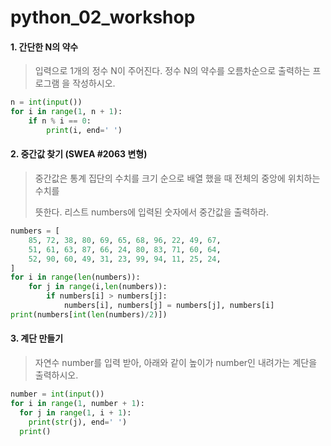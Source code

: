 # python_02_workshop



#### 1. 간단한 N의 약수

> 입력으로 1개의 정수 N이 주어진다. 정수 N의 약수를 오름차순으로 출력하는 프로그램
> 을 작성하시오.

```python
n = int(input())
for i in range(1, n + 1):
    if n % i == 0:
        print(i, end=' ')
```



#### 2. 중간값 찾기 (SWEA #2063 변형)

> 중간값은 통계 집단의 수치를 크기 순으로 배열 했을 때 전체의 중앙에 위치하는 수치를
>
> 뜻한다. 리스트 numbers에 입력된 숫자에서 중간값을 출력하라.

```python
numbers = [
    85, 72, 38, 80, 69, 65, 68, 96, 22, 49, 67,
    51, 61, 63, 87, 66, 24, 80, 83, 71, 60, 64,
    52, 90, 60, 49, 31, 23, 99, 94, 11, 25, 24,
]
for i in range(len(numbers)):
    for j in range(i,len(numbers)):
        if numbers[i] > numbers[j]:
            numbers[i], numbers[j] = numbers[j], numbers[i]
print(numbers[int(len(numbers)/2)])
```





#### 3. 계단 만들기

> 자연수 number를 입력 받아, 아래와 같이 높이가 number인 내려가는 계단을 출력하시오.

```python
number = int(input())
for i in range(1, number + 1):
  for j in range(1, i + 1):
 	print(str(j), end=' ')
  print()
```

